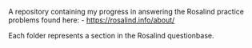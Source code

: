A repository containing my progress in answering the Rosalind practice problems found here:
    - https://rosalind.info/about/
    
Each folder represents a section in the Rosalind questionbase.